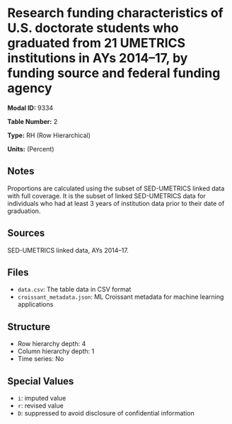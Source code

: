# Research funding characteristics of U.S. doctorate students who graduated from 21 UMETRICS institutions in AYs 2014–17, by funding source and federal funding agency

**Modal ID:** 9334

**Table Number:** 2

**Type:** RH (Row Hierarchical)

**Units:** (Percent)

## Notes

Proportions are calculated using the subset of SED-UMETRICS linked data with full coverage. It is the subset of linked SED-UMETRICS data for individuals who had at least 3 years of institution data prior to their date of graduation.

## Sources

SED-UMETRICS linked data, AYs 2014–17.

## Files

- `data.csv`: The table data in CSV format
- `croissant_metadata.json`: ML Croissant metadata for machine learning applications

## Structure

- Row hierarchy depth: 4
- Column hierarchy depth: 1
- Time series: No

## Special Values

- `i`: imputed value
- `r`: revised value
- `D`: suppressed to avoid disclosure of confidential information
